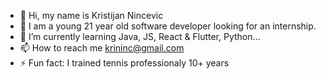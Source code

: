 - 👋 Hi, my name is Kristijan Nincevic
- 👀 I am a young 21 year old software developer looking for an internship.
- 🌱 I’m currently learning Java, JS, React & Flutter, Python...
- 📫 How to reach me krininc@gmail.com
- ⚡ Fun fact: I trained tennis professionaly 10+ years

<!---
krininc/krininc is a ✨ special ✨ repository because its `README.md` (this file) appears on your GitHub profile.
You can click the Preview link to take a look at your changes.
--->
